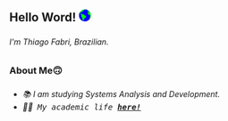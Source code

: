 <h2 align="left">Hello Word! <img src = "https://github.com/TlFabri/TlFabri/blob/main/gifs/earth.gif" width="22px" height="22px">

###

<h6 align="left">I'm Thiago Fabri, Brazilian.

###

<h3 align="left">About Me🙃</h3>

###

<h6 align="left">

  - 📚 I am studying Systems Analysis and Development.
  - 👨‍🎓 &nbsp;<samp>My academic life [__here!__](https://github.com/TlFabri/certificados)</samp> </h6>





